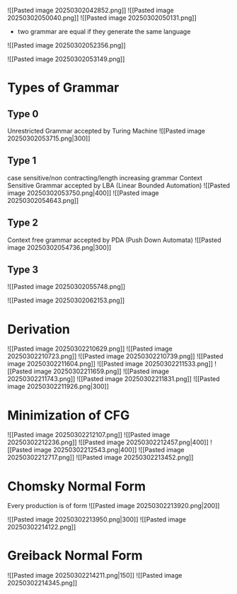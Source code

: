 ![[Pasted image 20250302042852.png]]
![[Pasted image 20250302050040.png]]
![[Pasted image 20250302050131.png]]

- two grammar are equal if they generate the same language

![[Pasted image 20250302052356.png]]

![[Pasted image 20250302053149.png]]

# Types of Grammar

## Type 0

Unrestricted Grammar
accepted by Turing Machine
![[Pasted image 20250302053715.png|300]]

## Type 1

case sensitive/non contracting/length increasing grammar
Context Sensitive Grammar 
accepted by LBA (Linear Bounded Automation)
![[Pasted image 20250302053750.png|400]]
![[Pasted image 20250302054643.png]]

## Type 2

Context free grammar 
accepted by PDA (Push Down Automata)
![[Pasted image 20250302054736.png|300]]

## Type 3

![[Pasted image 20250302055748.png]]

![[Pasted image 20250302062153.png]]

# Derivation

![[Pasted image 20250302210629.png]]
![[Pasted image 20250302210723.png]]
![[Pasted image 20250302210739.png]]
![[Pasted image 20250302211604.png]]
![[Pasted image 20250302211533.png]]
![[Pasted image 20250302211659.png]]
![[Pasted image 20250302211743.png]]
![[Pasted image 20250302211831.png]]
![[Pasted image 20250302211926.png|300]]

# Minimization of CFG

![[Pasted image 20250302212107.png]]
![[Pasted image 20250302212236.png]]
![[Pasted image 20250302212457.png|400]]
![[Pasted image 20250302212543.png|400]]
![[Pasted image 20250302212717.png]]
![[Pasted image 20250302213452.png]]

# Chomsky Normal Form

Every production is of form 
![[Pasted image 20250302213920.png|200]]

![[Pasted image 20250302213950.png|300]]
![[Pasted image 20250302214122.png]]

# Greiback Normal Form

![[Pasted image 20250302214211.png|150]]
![[Pasted image 20250302214345.png]]

